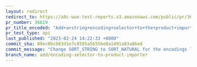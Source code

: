 ```yaml
---
layout: redirect
redirect_to: https://a8c-woo-test-reports.s3.amazonaws.com/public/pr/36819/api/index.html
pr_number: 36819
pr_title_encoded: "Add+a+string+encoding+selector+to+the+product+importer"
pr_test_type: api
last_published: "2023-02-24 14:22:33 +0000"
commit_sha: 89ec0bc083d1e7c8595a5b556e8a1491a83a86ed
commit_message: "Change SORT_STRING to SORT_NATURAL for the encodings list"
branch_name: add/encoding-selector-to-product-importer
---
```

